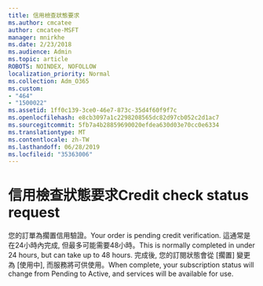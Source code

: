 ```yaml
---
title: 信用檢查狀態要求
ms.author: cmcatee
author: cmcatee-MSFT
manager: mnirkhe
ms.date: 2/23/2018
ms.audience: Admin
ms.topic: article
ROBOTS: NOINDEX, NOFOLLOW
localization_priority: Normal
ms.collection: Adm_O365
ms.custom:
- "464"
- "1500022"
ms.assetid: 1ff0c139-3ce0-46e7-873c-35d4f60f9f7c
ms.openlocfilehash: e8cb3097a1c2298208565dc82d97cb052c2d1ac7
ms.sourcegitcommit: 5fb7a4b28859690020efdea630d03e70cc0e6334
ms.translationtype: MT
ms.contentlocale: zh-TW
ms.lasthandoff: 06/28/2019
ms.locfileid: "35363006"
---
```

# <a name="credit-check-status-request"></a><span data-ttu-id="f4b9b-102">信用檢查狀態要求</span><span class="sxs-lookup"><span data-stu-id="f4b9b-102">Credit check status request</span></span>

<span data-ttu-id="f4b9b-103">您的訂單為擱置信用驗證。</span><span class="sxs-lookup"><span data-stu-id="f4b9b-103">Your order is pending credit verification.</span></span> <span data-ttu-id="f4b9b-104">這通常是在24小時內完成, 但最多可能需要48小時。</span><span class="sxs-lookup"><span data-stu-id="f4b9b-104">This is normally completed in under 24 hours, but can take up to 48 hours.</span></span> <span data-ttu-id="f4b9b-105">完成後, 您的訂閱狀態會從 [擱置] 變更為 [使用中], 而服務將可供使用。</span><span class="sxs-lookup"><span data-stu-id="f4b9b-105">When complete, your subscription status will change from Pending to Active, and services will be available for use.</span></span>
  